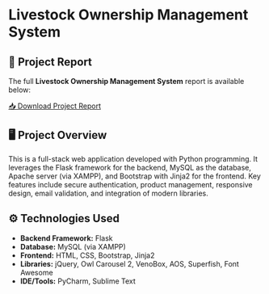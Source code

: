 # Livestock Ownership Management System

## 📄 Project Report

The full **Livestock Ownership Management System** report is available below:

[📥 Download Project Report](./Livestock-Report.pdf)

## 🖥️ Project Overview

This is a full-stack web application developed with Python programming. It leverages the Flask framework for the backend, MySQL as the database, Apache server (via XAMPP), and Bootstrap with Jinja2 for the frontend. Key features include secure authentication, product management, responsive design, email validation, and integration of modern libraries.

## ⚙️ Technologies Used

- **Backend Framework:** Flask  
- **Database:** MySQL (via XAMPP)  
- **Frontend:** HTML, CSS, Bootstrap, Jinja2  
- **Libraries:** jQuery, Owl Carousel 2, VenoBox, AOS, Superfish, Font Awesome  
- **IDE/Tools:** PyCharm, Sublime Text
